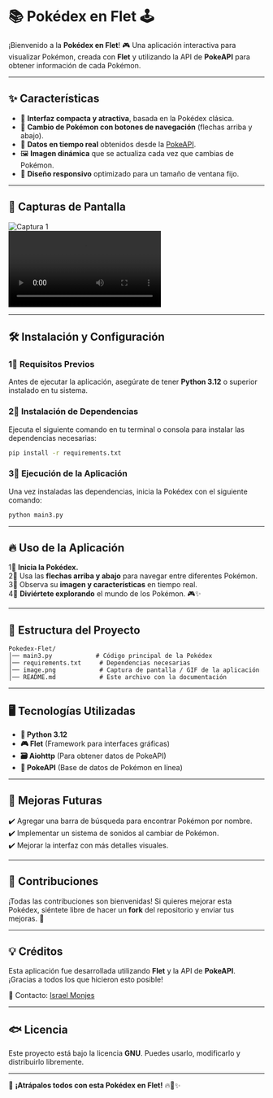 # 📚 Pokédex en Flet 🕹️

¡Bienvenido a la **Pokédex en Flet**! 🎮 Una aplicación interactiva para visualizar Pokémon, creada con **Flet** y utilizando la API de **PokeAPI** para obtener información de cada Pokémon.

---

## ✨ **Características**

- 📌 **Interfaz compacta y atractiva**, basada en la Pokédex clásica.
- 🔄 **Cambio de Pokémon con botones de navegación** (flechas arriba y abajo).
- 💽 **Datos en tiempo real** obtenidos desde la [PokeAPI](https://pokeapi.co/).
- 🖼️ **Imagen dinámica** que se actualiza cada vez que cambias de Pokémon.
- 🎨 **Diseño responsivo** optimizado para un tamaño de ventana fijo.

---

## 🚀 **Capturas de Pantalla**

![Captura 1](capturas/image1.png)  
![Captura 2](capturas/captura.mp4)


---

## 🛠️ **Instalación y Configuración**

### **1⃣ Requisitos Previos**

Antes de ejecutar la aplicación, asegúrate de tener **Python 3.12** o superior instalado en tu sistema.

### **2⃣ Instalación de Dependencias**

Ejecuta el siguiente comando en tu terminal o consola para instalar las dependencias necesarias:

```sh
pip install -r requirements.txt
```

### **3⃣ Ejecución de la Aplicación**

Una vez instaladas las dependencias, inicia la Pokédex con el siguiente comando:

```sh
python main3.py
```

---

## 🔥 **Uso de la Aplicación**

1⃣ **Inicia la Pokédex.**\
2⃣ Usa las **flechas arriba y abajo** para navegar entre diferentes Pokémon.\
3⃣ Observa su **imagen y características** en tiempo real.\
4⃣ **Diviértete explorando** el mundo de los Pokémon. 🎮✨

---

## 🌟 **Estructura del Proyecto**

```
Pokedex-Flet/
│── main3.py            # Código principal de la Pokédex
│── requirements.txt     # Dependencias necesarias
│── image.png            # Captura de pantalla / GIF de la aplicación
│── README.md            # Este archivo con la documentación
```

---

## 🖥️ **Tecnologías Utilizadas**

- **🐍 Python 3.12**
- **🎮 Flet** (Framework para interfaces gráficas)
- **🗃️ Aiohttp** (Para obtener datos de PokeAPI)
- **🔗 PokeAPI** (Base de datos de Pokémon en línea)

---

## 🎯 **Mejoras Futuras**

✔️ Agregar una barra de búsqueda para encontrar Pokémon por nombre.\
✔️ Implementar un sistema de sonidos al cambiar de Pokémon.\
✔️ Mejorar la interfaz con más detalles visuales.

---

## 🤝 **Contribuciones**

¡Todas las contribuciones son bienvenidas! Si quieres mejorar esta Pokédex, siéntete libre de hacer un **fork** del repositorio y enviar tus mejoras. 🚀

---

## 💡 **Créditos**

Esta aplicación fue desarrollada utilizando **Flet** y la API de **PokeAPI**. ¡Gracias a todos los que hicieron esto posible!

📧 Contacto: [Israel Monjes](https://github.com/israelmonjes)

---

## 🐟 **Licencia**

Este proyecto está bajo la licencia **GNU**. Puedes usarlo, modificarlo y distribuirlo libremente.

---

🚀 **¡Atrápalos todos con esta Pokédex en Flet!** 🔥🐉✨
